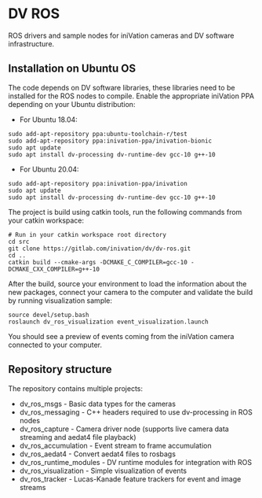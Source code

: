 # DV ROS 

ROS drivers and sample nodes for iniVation cameras and DV software infrastructure. 


## Installation on Ubuntu OS

The code depends on DV software libraries, these libraries need to be installed for the ROS nodes to compile.
Enable the appropriate iniVation PPA depending on your Ubuntu distribution:

* For Ubuntu 18.04:
```
sudo add-apt-repository ppa:ubuntu-toolchain-r/test
sudo add-apt-repository ppa:inivation-ppa/inivation-bionic
sudo apt update
sudo apt install dv-processing dv-runtime-dev gcc-10 g++-10
```

* For Ubuntu 20.04:
```
sudo add-apt-repository ppa:inivation-ppa/inivation
sudo apt update
sudo apt install dv-processing dv-runtime-dev gcc-10 g++-10
```

The project is build using catkin tools, run the following commands from your catkin workspace:
```
# Run in your catkin workspace root directory
cd src
git clone https://gitlab.com/inivation/dv/dv-ros.git
cd ..
catkin build --cmake-args -DCMAKE_C_COMPILER=gcc-10 -DCMAKE_CXX_COMPILER=g++-10
```

After the build, source your environment to load the information about the new packages, connect your camera
to the computer and validate the build by running visualization sample:
```
source devel/setup.bash
roslaunch dv_ros_visualization event_visualization.launch
```

You should see a preview of events coming from the iniVation camera connected to your computer.

## Repository structure

The repository contains multiple projects:
* dv_ros_msgs - Basic data types for the cameras
* dv_ros_messaging - C++ headers required to use dv-processing in ROS nodes
* dv_ros_capture - Camera driver node (supports live camera data streaming and aedat4 file playback)
* dv_ros_accumulation - Event stream to frame accumulation
* dv_ros_aedat4 - Convert aedat4 files to rosbags
* dv_ros_runtime_modules - DV runtime modules for integration with ROS
* dv_ros_visualization - Simple visualization of events
* dv_ros_tracker - Lucas-Kanade feature trackers for event and image streams
